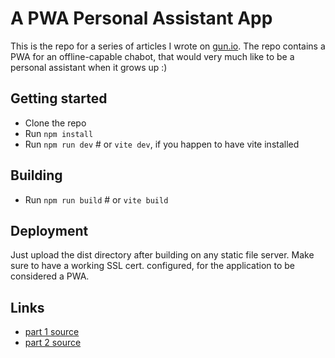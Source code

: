 # A PWA Personal Assistant App

This is the repo for a series of articles I wrote on [gun.io](https://www.gun.io/blog). 
The repo contains a PWA for an offline-capable chabot, that would very much like to be a personal assistant when it grows up :)

## Getting started

- Clone the repo
- Run `npm install`
- Run `npm run dev` # or `vite dev`, if you happen to have vite installed

## Building

- Run `npm run build` # or `vite build`

## Deployment

Just upload the dist directory after building on any static file server. Make sure to have a working SSL cert. configured, for the application to be
considered a PWA.

## Links

- [part 1 source](https://github.com/DBozhinovski/PWA-Personal-Assistant/tree/p-1) 
- [part 2 source](https://github.com/DBozhinovski/PWA-Personal-Assistant/tree/p-2)
